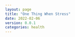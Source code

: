 ```yaml
---
layout: page
title: "One Thing When Stress"
date: 2022-02-06
version: 0.0.1
categories: health
---
```

